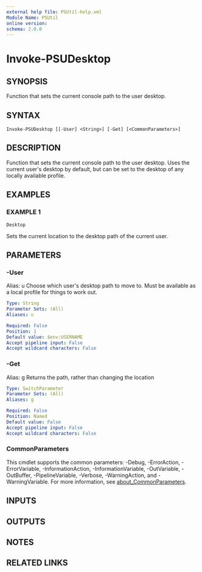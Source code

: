```yaml
---
external help file: PSUtil-help.xml
Module Name: PSUtil
online version:
schema: 2.0.0
---
```


# Invoke-PSUDesktop

## SYNOPSIS
Function that sets the current console path to the user desktop.

## SYNTAX

```
Invoke-PSUDesktop [[-User] <String>] [-Get] [<CommonParameters>]
```

## DESCRIPTION
Function that sets the current console path to the user desktop.
Uses the current user's desktop by default, but can be set to the desktop of any locally available profile.

## EXAMPLES

### EXAMPLE 1
```
Desktop
```

Sets the current location to the desktop path of the current user.

## PARAMETERS

### -User
Alias: u
Choose which user's desktop path to move to.
Must be available as a local profile for things to work out.

```yaml
Type: String
Parameter Sets: (All)
Aliases: u

Required: False
Position: 1
Default value: $env:USERNAME
Accept pipeline input: False
Accept wildcard characters: False
```

### -Get
Alias: g
Returns the path, rather than changing the location

```yaml
Type: SwitchParameter
Parameter Sets: (All)
Aliases: g

Required: False
Position: Named
Default value: False
Accept pipeline input: False
Accept wildcard characters: False
```

### CommonParameters
This cmdlet supports the common parameters: -Debug, -ErrorAction, -ErrorVariable, -InformationAction, -InformationVariable, -OutVariable, -OutBuffer, -PipelineVariable, -Verbose, -WarningAction, and -WarningVariable. For more information, see [about_CommonParameters](http://go.microsoft.com/fwlink/?LinkID=113216).

## INPUTS

## OUTPUTS

## NOTES

## RELATED LINKS
